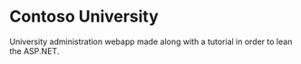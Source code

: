 # Contoso University

University administration webapp made along with a tutorial in order to lean the ASP.NET.

